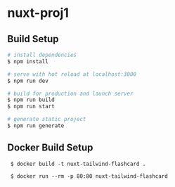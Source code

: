 # nuxt-proj1

## Build Setup

```bash
# install dependencies
$ npm install

# serve with hot reload at localhost:3000
$ npm run dev

# build for production and launch server
$ npm run build
$ npm run start

# generate static project
$ npm run generate
```



## Docker Build Setup

```
 $ docker build -t nuxt-tailwind-flashcard .
 
 $ docker run --rm -p 80:80 nuxt-tailwind-flashcard
```

